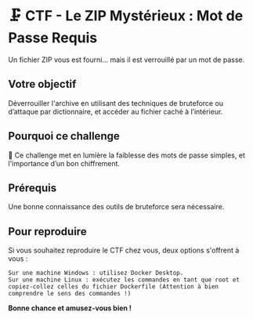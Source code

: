 # 🗜️ CTF - Le ZIP Mystérieux : Mot de Passe Requis

Un fichier ZIP vous est fourni... mais il est verrouillé par un mot de passe.

## Votre objectif  
Déverrouiller l'archive en utilisant des techniques de bruteforce ou d’attaque par dictionnaire, et accéder au fichier caché à l’intérieur.

## Pourquoi ce challenge
🔐 Ce challenge met en lumière la faiblesse des mots de passe simples, et l'importance d’un bon chiffrement.

## Prérequis 
Une bonne connaissance des outils de bruteforce sera nécessaire.

## Pour reproduire
Si vous souhaitez reproduire le CTF chez vous, deux options s'offrent à vous :

    Sur une machine Windows : utilisez Docker Desktop.
    Sur une machine Linux : exécutez les commandes en tant que root et copiez-collez celles du fichier Dockerfile (Attention à bien comprendre le sens des commandes !)

**Bonne chance et amusez-vous bien !**
